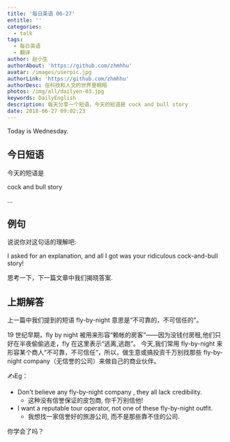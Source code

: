 ```yaml
---
title: '每日英语 06-27'
entitle: ''
categories:
  - talk
tags:
  - 每日英语
  - 翻译
author: 赵小生
authorAbout: 'https://github.com/zhmhhu'
avatar: /images/userpic.jpg
authorLink: 'https://github.com/zhmhhu'
authorDesc: 在科技和人文的世界里翱翔
photos: /img/all/dailyen-03.jpg
keywords: DailyEnglish
description: 每天分享一个短语，今天的短语是 cock and bull story
date: 2018-06-27 09:02:23
---
```


Today is Wednesday.

## 今日短语

今天的短语是

cock and bull story

...

## 例句

说说你对这句话的理解吧:

I asked for an explanation, and all I got was your ridiculous cock-and-bull story!

思考一下，下一篇文章中我们揭晓答案.

## 上期解答

上一篇中我们提到的短语 fly-by-night 意思是“不可靠的，不可信任的”。

19 世纪早期，fly by night 被用来形容“赖帐的房客”——因为没钱付房租,他们只好在半夜偷偷逃走，fly 在这里表示“逃离,逃跑”。
今天,我们常用 fly-by-night 来形容某个商人“不可靠，不可信任”，所以，做生意或搞投资千万别找那些 fly-by-night company（无信誉的公司）来做自己的商业伙伴。

✍Eg：
-  Don't believe any fly-by-night company , they all lack credibility.
   -  这种没有信誉保证的皮包商, 你千万别信他!
-  I want a reputable tour operator, not one of these fly-by-night outfit. 
   -  我想找一家信誉好的旅游公司, 而不是那些靠不住的公司.

你学会了吗？
